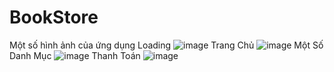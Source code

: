 # BookStore
Một số hình ảnh của ứng dụng
Loading 
![image](https://github.com/akhoaaaa/BookStore/assets/133301816/566d2638-5693-42e0-93df-bba52c480418)
Trang Chủ
![image](https://github.com/akhoaaaa/BookStore/assets/133301816/396717b2-f230-4056-9538-7d6f076d68a4)
Một Số Danh Mục
![image](https://github.com/akhoaaaa/BookStore/assets/133301816/6983245f-4ef4-4865-9323-d2be46e94cc0)
Thanh Toán
![image](https://github.com/akhoaaaa/BookStore/assets/133301816/6e92f6f4-f04a-42cc-8ac0-7b302adc6d73)

